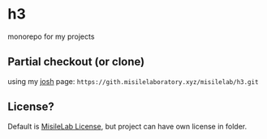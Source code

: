 # h3

monorepo for my projects

## Partial checkout (or clone)

using my [josh](https://github.com/josh-project/josh) page: `https://gith.misilelaboratory.xyz/misilelab/h3.git`

## License?

Default is [MisileLab License](LICENSE.md), but project can have own license in folder.
